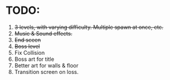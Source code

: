 # TODO:

1. ~~3 levels, with varying difficulty. Multiple spawn at once, etc.~~
2. ~~Music & Sound effects.~~
3. ~~End sceen~~
4. ~~Boss level~~
5. Fix Collision
6. Boss art for title
7. Better art for walls & floor
8. Transition screen on loss.